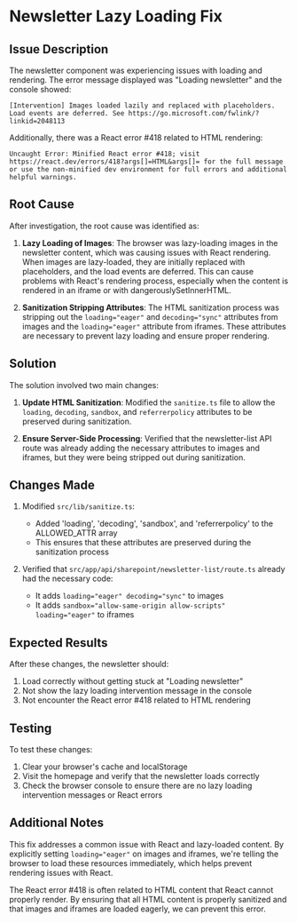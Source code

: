 # Newsletter Lazy Loading Fix

## Issue Description

The newsletter component was experiencing issues with loading and rendering. The error message displayed was "Loading newsletter" and the console showed:

```
[Intervention] Images loaded lazily and replaced with placeholders. Load events are deferred. See https://go.microsoft.com/fwlink/?linkid=2048113
```

Additionally, there was a React error #418 related to HTML rendering:

```
Uncaught Error: Minified React error #418; visit https://react.dev/errors/418?args[]=HTML&args[]= for the full message or use the non-minified dev environment for full errors and additional helpful warnings.
```

## Root Cause

After investigation, the root cause was identified as:

1. **Lazy Loading of Images**: The browser was lazy-loading images in the newsletter content, which was causing issues with React rendering. When images are lazy-loaded, they are initially replaced with placeholders, and the load events are deferred. This can cause problems with React's rendering process, especially when the content is rendered in an iframe or with dangerouslySetInnerHTML.

2. **Sanitization Stripping Attributes**: The HTML sanitization process was stripping out the `loading="eager"` and `decoding="sync"` attributes from images and the `loading="eager"` attribute from iframes. These attributes are necessary to prevent lazy loading and ensure proper rendering.

## Solution

The solution involved two main changes:

1. **Update HTML Sanitization**: Modified the `sanitize.ts` file to allow the `loading`, `decoding`, `sandbox`, and `referrerpolicy` attributes to be preserved during sanitization.

2. **Ensure Server-Side Processing**: Verified that the newsletter-list API route was already adding the necessary attributes to images and iframes, but they were being stripped out during sanitization.

## Changes Made

1. Modified `src/lib/sanitize.ts`:
   - Added 'loading', 'decoding', 'sandbox', and 'referrerpolicy' to the ALLOWED_ATTR array
   - This ensures that these attributes are preserved during the sanitization process

2. Verified that `src/app/api/sharepoint/newsletter-list/route.ts` already had the necessary code:
   - It adds `loading="eager" decoding="sync"` to images
   - It adds `sandbox="allow-same-origin allow-scripts" loading="eager"` to iframes

## Expected Results

After these changes, the newsletter should:

1. Load correctly without getting stuck at "Loading newsletter"
2. Not show the lazy loading intervention message in the console
3. Not encounter the React error #418 related to HTML rendering

## Testing

To test these changes:

1. Clear your browser's cache and localStorage
2. Visit the homepage and verify that the newsletter loads correctly
3. Check the browser console to ensure there are no lazy loading intervention messages or React errors

## Additional Notes

This fix addresses a common issue with React and lazy-loaded content. By explicitly setting `loading="eager"` on images and iframes, we're telling the browser to load these resources immediately, which helps prevent rendering issues with React.

The React error #418 is often related to HTML content that React cannot properly render. By ensuring that all HTML content is properly sanitized and that images and iframes are loaded eagerly, we can prevent this error.